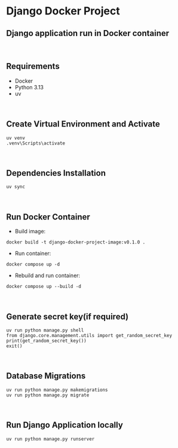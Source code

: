 # Django Docker Project

## Django application run in Docker container

<br>

## Requirements

- Docker
- Python 3.13
- uv

<br>

## Create Virtual Environment and Activate

```pwsh
uv venv
.venv\Scripts\activate
```

<br>

## Dependencies Installation

```pwsh
uv sync
```

<br>

## Run Docker Container

- Build image:

```pwsh
docker build -t django-docker-project-image:v0.1.0 .
```

- Run container:

```pwsh
docker compose up -d
```

- Rebuild and run container:

```pwsh
docker compose up --build -d
```

<br>

## Generate secret key(if required)

```pwsh
uv run python manage.py shell
from django.core.management.utils import get_random_secret_key
print(get_random_secret_key())
exit()
```

<br>

## Database Migrations

```pwsh
uv run python manage.py makemigrations
uv run python manage.py migrate
```

<br>

## Run Django Application locally

```pwsh
uv run python manage.py runserver
```
